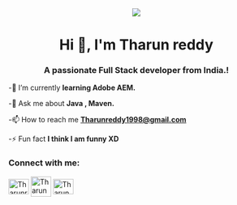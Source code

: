 
<div align="center">
<img src="https://miro.medium.com/max/1020/1*IRGHmiGsa16stedQvIaZfw.gif" align="center" style="width:400 height:200" />
</div> 
<h1 align="center">Hi 👋, I'm Tharun reddy</h1>
<h3 align="center"> A passionate Full Stack developer from India.!</h3>


-🌱 I’m currently **learning  Adobe AEM.**

-💬 Ask me about  **Java , Maven.**

-📫 How to reach me **Tharunreddy1998@gmail.com**

-⚡ Fun fact **I think I am funny XD**

<h3 align="left">Connect with me:</h3>
<p align="left">
 <a href="https://twitter.com/THARUNREDDY1998" target="blank"><img align="center" src="https://cdn.jsdelivr.net/npm/simple-icons@3.0.1/icons/twitter.svg" alt="Tharunreddy01" height="30" width="40" /></a> 
<a href="https://linkedin.com/in/tharun-chinthalapudi-702b93157" target="blank"><img align="center" src="https://cdn.jsdelivr.net/npm/simple-icons@3.0.1/icons/linkedin.svg" alt="Tharun reddy01 height="30" width="40" /></a>
<a href="https://www.instagram.com/tharunreddy_chinthalapudi/" target="blank"><img align="center" src="https://cdn.jsdelivr.net/npm/simple-icons@3.0.1/icons/instagram.svg" alt="Tharun reddy01" height="30" width="40" /></a>


